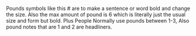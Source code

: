 Pounds symbols like this # are to make a sentence or word bold and change the size.
Also the max amount of pound is 6 which is literally just the usual size and form but bold.
Plus People Normally use pounds between 1-3, Also pound notes that are 1 and 2 are headliners.
